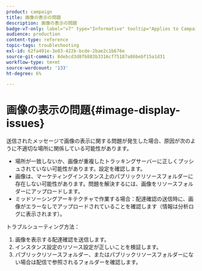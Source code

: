```yaml
---
product: campaign
title: 画像の表示の問題
description: 画像の表示の問題
badge-v7-only: label="v7" type="Informative" tooltip="Applies to Campaign Classic v7 only"
audience: production
content-type: reference
topic-tags: troubleshooting
exl-id: 62fa491e-3e83-422b-bcde-2bae2c1b676e
source-git-commit: 8debcd3d8fb883b3316cf75187a86bebf15a1d31
workflow-type: tm+mt
source-wordcount: '133'
ht-degree: 6%

---
```


# 画像の表示の問題{#image-display-issues}



送信されたメッセージで画像の表示に関する問題が発生した場合、原因が次のように不適切な場所に関係している可能性があります。

* 場所が一致しないか、画像が重複したトラッキングサーバーに正しくプッシュされていない可能性があります。設定を確認します。
* 画像は、マーケティングインスタンス上のパブリックリソースフォルダーに存在しない可能性があります。問題を解決するには、画像をリソースフォルダーにアップロードします。
* ミッドソーシングアーキテクチャで作業する場合：配達確認の送信時に、画像がエラーなしでアップロードされていることを確認します（情報は分析ログに表示されます）。

トラブルシューティング方法：

1. 画像を表示する配達確認を送信します。
1. インスタンス設定のリソース設定が正しいことを検証します。
1. パブリックリソースフォルダー、またはパブリックリソースフォルダーにない場合は配信で参照されるフォルダーを確認します。
